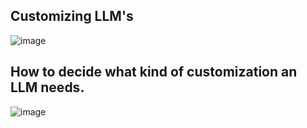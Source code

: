 ## Customizing LLM's
![image](https://github.com/ylnhari/Courses_And_Trainings/assets/45874226/f5f531c3-9527-4cc7-aa2c-58b1d08eef7b)

## How to decide what kind of customization an LLM needs.
![image](https://github.com/ylnhari/Courses_And_Trainings/assets/45874226/7b44b952-98f5-4420-b6b3-c68c18310878)

